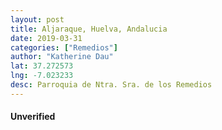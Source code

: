 ```yaml
---
layout: post
title: Aljaraque, Huelva, Andalucia
date: 2019-03-31
categories: ["Remedios"]
author: "Katherine Dau"
lat: 37.272573
lng: -7.023233
desc: Parroquia de Ntra. Sra. de los Remedios
---
```

#### Unverified
